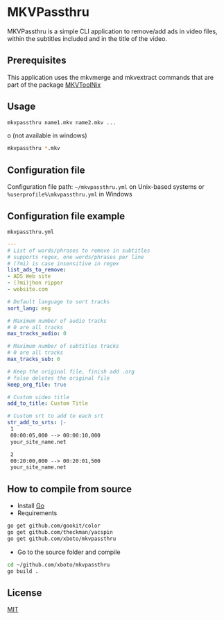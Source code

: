 # MKVPassthru
MKVPassthru is a simple CLI application to remove/add ads in video files,
within the subtitles included and in the title of the video.

## Prerequisites
This application uses the mkvmerge and mkvextract commands that are part of the package [MKVToolNix](https://mkvtoolnix.download)

## Usage
```bash
mkvpassthru name1.mkv name2.mkv ...
```
o (not available in windows)
```bash
mkvpassthru *.mkv
```
## Configuration file
Configuration file path: `~/mkvpassthru.yml` on Unix-based systems or
`%userprofile%\mkvpassthru.yml` in Windows

## Configuration file example
`mkvpassthru.yml`
```yaml
---
# List of words/phrases to remove in subtitles
# supports regex, one words/phrases per line
# (?mi) is case insensitive in regex
list_ads_to_remove:
- ADS Web site
- (?mi)jhon ripper
- website.com

# Default language to sort tracks
sort_lang: eng

# Maximum number of audio tracks
# 0 are all tracks
max_tracks_audio: 0

# Maximum number of subtitles tracks
# 0 are all tracks
max_tracks_sub: 0

# Keep the original file, finish add .org
# false deletes the original file
keep_org_file: true 

# Custom video title
add_to_title: Custom Title

# Custom srt to add to each srt
str_add_to_srts: |-
 1
 00:00:05,000 --> 00:00:10,000
 your_site_name.net

 2
 00:20:00,000 --> 00:20:01,500
 your_site_name.net
 ```

## How to compile from source
- Install [Go](https://golang.org/doc/install)
- Requirements
```bash
go get github.com/gookit/color
go get github.com/theckman/yacspin
go get github.com/xboto/mkvpassthru
```
- Go to the source folder and compile
```bash
cd ~/github.com/xboto/mkvpassthru
go build .
```
## License
[MIT](https://choosealicense.com/licenses/mit/)